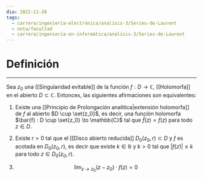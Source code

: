 ```yaml
---
dia: 2022-11-26
tags:
  - carrera/ingeniería-electrónica/analisis-3/Series-de-Laurent
  - nota/facultad
  - carrera/ingeniería-en-informática/analisis-3/Series-de-Laurent
---
```

# Definición
---
Sea $z_0$ una [[Singularidad evitable]] de la función $f : D \to \mathbb{C}$, [[Holomorfa]] en el abierto $D \subset \mathbb{C}$. Entonces, las siguientes afirmaciones son equivalentes:

1) Existe una [[Principio de Prolongación analítica|extensión holomorfa]] de $f$ al abierto $D \cup \set{z_0}$, es decir, una función holomorfa $\bar{f} : D \cup \set{z_0} \to \mathbb{C}$ tal que $\bar{f}(z) = f(z)$ para todo $z \in D$.     

2) Existe $r > 0$ tal que el [[Disco abierto reducida]] $D_0(z_0, r) \subset D$ y $f$ es acotada en $D_0(z_0, r)$, es decir que existe $k \in \mathbb{R}$ y $k > 0$ tal que $|f(z)| \le k$ para todo $z \in D_0(z_0, r)$. 

3) $$ \lim_{z \to z_0} (z - z_0) \cdot f(z) = 0 $$